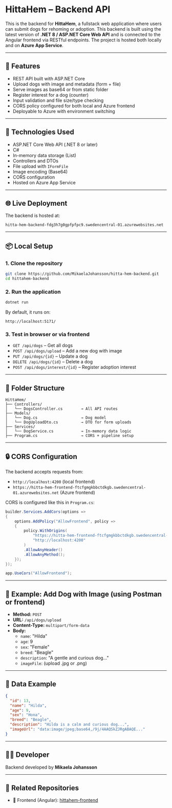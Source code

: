 # HittaHem – Backend API

This is the backend for **HittaHem**, a fullstack web application where users can submit dogs for rehoming or adoption.
This backend is built using the latest version of **.NET 8 / ASP.NET Core Web API** and is connected to the Angular frontend via RESTful endpoints. 
The project is hosted both locally and on **Azure App Service**.

---

## 🚀 Features

- REST API built with ASP.NET Core
- Upload dogs with image and metadata (form + file)
- Serve images as base64 or from static folder
- Register interest for a dog (counter)
- Input validation and file size/type checking
- CORS policy configured for both local and Azure frontend
- Deployable to Azure with environment switching

---

## 🔧 Technologies Used

- ASP.NET Core Web API (.NET 8 or later)
- C#
- In-memory data storage (List<Dog>)
- Controllers and DTOs
- File upload with `IFormFile`
- Image encoding (Base64)
- CORS configuration
- Hosted on Azure App Service

---

## 🌐 Live Deployment

The backend is hosted at:

```
hitta-hem-backend-fdg3h7g0gpfpfpc9.swedencentral-01.azurewebsites.net
```

---

## 📦 Local Setup

### 1. Clone the repository

```bash
git clone https://github.com/MikaelaJohansson/hitta-hem-backend.git
cd hittahem-backend
```

### 2. Run the application

```bash
dotnet run
```

By default, it runs on:

```
http://localhost:5171/
```

### 3. Test in browser or via frontend

- `GET /api/dogs` – Get all dogs
- `POST /api/dogs/upload` – Add a new dog with image
- `PUT /api/dogs/{id}` – Update a dog
- `DELETE /api/dogs/{id}` – Delete a dog
- `POST /api/dogs/interest/{id}` – Register adoption interest

---

## 📁 Folder Structure

```
HittaHem/
├── Controllers/
│   └── DogsController.cs        → All API routes
├── Models/
│   └── Dog.cs                   → Dog model
│   └── DogUploadDto.cs          → DTO for form uploads
├── Services/
│   └── DogService.cs            → In-memory data logic
├── Program.cs                   → CORS + pipeline setup
```

---

## 🔒 CORS Configuration

The backend accepts requests from:

- `http://localhost:4200` (local frontend)
- `https://hitta-hem-frontend-ftcfgmgkbbctdkgb.swedencentral-01.azurewebsites.net` (Azure frontend)

CORS is configured like this in `Program.cs`:

```csharp
builder.Services.AddCors(options =>
{
    options.AddPolicy("AllowFrontend", policy =>
    {
        policy.WithOrigins(
            "https://hitta-hem-frontend-ftcfgmgkbbctdkgb.swedencentral-01.azurewebsites.net",
            "http://localhost:4200"
        )
        .AllowAnyHeader()
        .AllowAnyMethod();
    });
});

app.UseCors("AllowFrontend");
```

---

## 🧪 Example: Add Dog with Image (using Postman or frontend)

- **Method:** `POST`
- **URL:** `/api/dogs/upload`
- **Content-Type:** `multipart/form-data`
- **Body:**
  - `name`: "Hilda"
  - `age`: 9
  - `sex`: "Female"
  - `breed`: "Beagle"
  - `description`: "A gentle and curious dog..."
  - `imageFile`: (upload .jpg or .png)

---

## 🧠 Data Example

```json
{
  "id": 13,
  "name": "Hilda",
  "age": 9,
  "sex": "Hona",
  "breed": "Beagle",
  "description": "Hilda is a calm and curious dog...",
  "imageUrl": "data:image/jpeg;base64,/9j/4AAQSkZJRgABAQE..."
}
```

---

## 👩‍💻 Developer

Backend developed by **Mikaela Johansson**

---

## 📎 Related Repositories

- 🔗 Frontend (Angular): [hittahem-frontend](https://github.com/MikaelaJohansson/hitta-hem.git)

